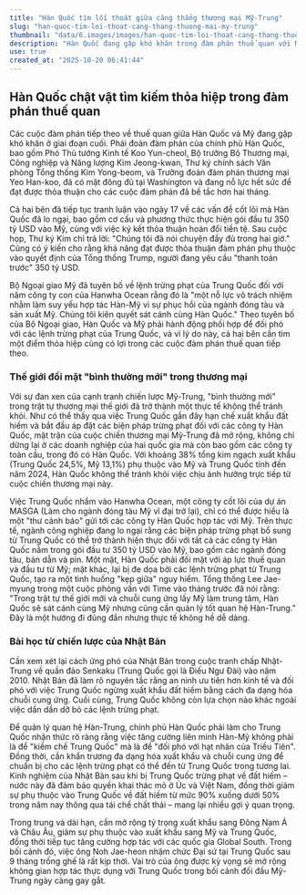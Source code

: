 ```yaml
---
title: "Hàn Quốc tìm lối thoát giữa căng thẳng thương mại Mỹ-Trung"
slug: "han-quoc-tim-loi-thoat-cang-thang-thuong-mai-my-trung"
thumbnail: "data/6.images/images/han-quoc-tim-loi-thoat-cang-thang-thuong-mai-my-trung.webp"
description: "Hàn Quốc đang gặp khó khăn trong đàm phán thuế quan với Mỹ và bị mắc kẹt giữa áp lực từ Mỹ cùng các lệnh trừng phạt từ Trung Quốc. Bài viết nhấn mạnh sự cần thiết của việc đa dạng hóa chuỗi cung ứng và hợp tác quốc tế."
use: true
created_at: "2025-10-20 06:41:44"
---
```


## Hàn Quốc chật vật tìm kiếm thỏa hiệp trong đàm phán thuế quan

Các cuộc đàm phán tiếp theo về thuế quan giữa Hàn Quốc và Mỹ đang gặp khó khăn ở giai đoạn cuối. Phái đoàn đàm phán của chính phủ Hàn Quốc, bao gồm Phó Thủ tướng Kinh tế Koo Yun-cheol, Bộ trưởng Bộ Thương mại, Công nghiệp và Năng lượng Kim Jeong-kwan, Thư ký chính sách Văn phòng Tổng thống Kim Yong-beom, và Trưởng đoàn đàm phán thương mại Yeo Han-koo, đã có mặt đông đủ tại Washington và đang nỗ lực hết sức để đạt được thỏa thuận cho các cuộc đàm phán đã bế tắc hơn hai tháng.

Cả hai bên đã tiếp tục tranh luận vào ngày 17 về các vấn đề cốt lõi mà Hàn Quốc đã lo ngại, bao gồm cơ cấu và phương thức thực hiện gói đầu tư 350 tỷ USD vào Mỹ, cùng với việc ký kết thỏa thuận hoán đổi tiền tệ. Sau cuộc họp, Thư ký Kim chỉ trả lời: "Chúng tôi đã nói chuyện đầy đủ trong hai giờ." Cũng có ý kiến cho rằng khả năng đạt được thỏa thuận đàm phán phụ thuộc vào quyết định của Tổng thống Trump, người đang yêu cầu "thanh toán trước" 350 tỷ USD.

Bộ Ngoại giao Mỹ đã tuyên bố về lệnh trừng phạt của Trung Quốc đối với năm công ty con của Hanwha Ocean rằng đó là "một nỗ lực vô trách nhiệm nhằm làm suy yếu hợp tác Hàn-Mỹ vì sự phục hồi của ngành đóng tàu và sản xuất Mỹ. Chúng tôi kiên quyết sát cánh cùng Hàn Quốc." Theo tuyên bố của Bộ Ngoại giao, Hàn Quốc và Mỹ phải hành động phối hợp để đối phó với các lệnh trừng phạt của Trung Quốc, và vì lý do này, cả hai bên cần tìm một điểm thỏa hiệp cùng có lợi trong các cuộc đàm phán thuế quan tiếp theo.

### Thế giới đối mặt "bình thường mới" trong thương mại

Với sự đan xen của cạnh tranh chiến lược Mỹ-Trung, "bình thường mới" trong trật tự thương mại thế giới đã trở thành một thực tế không thể tránh khỏi. Như có thể thấy qua việc Trung Quốc gần đây hạn chế xuất khẩu đất hiếm và bắt đầu áp đặt các biện pháp trừng phạt đối với các công ty Hàn Quốc, mặt trận của cuộc chiến thương mại Mỹ-Trung đã mở rộng, không chỉ dừng lại ở các doanh nghiệp của hai quốc gia mà còn bao gồm các công ty toàn cầu, trong đó có Hàn Quốc. Với khoảng 38% tổng kim ngạch xuất khẩu (Trung Quốc 24,5%, Mỹ 13,1%) phụ thuộc vào Mỹ và Trung Quốc tính đến năm 2024, Hàn Quốc không thể tránh khỏi việc chịu ảnh hưởng trực tiếp từ cuộc chiến thương mại này.

Việc Trung Quốc nhắm vào Hanwha Ocean, một công ty cốt lõi của dự án MASGA (Làm cho ngành đóng tàu Mỹ vĩ đại trở lại), chỉ có thể được hiểu là một "thư cảnh báo" gửi tới các công ty Hàn Quốc hợp tác với Mỹ. Trên thực tế, ngành công nghiệp đang lo ngại rằng các biện pháp trừng phạt bổ sung từ Trung Quốc có thể trở thành hiện thực đối với tất cả các công ty Hàn Quốc nằm trong gói đầu tư 350 tỷ USD vào Mỹ, bao gồm các ngành đóng tàu, bán dẫn và pin. Một mặt, Hàn Quốc phải đối mặt với áp lực thuế quan và đầu tư từ Mỹ; mặt khác, lại bị đe dọa bởi các lệnh trừng phạt từ Trung Quốc, tạo ra một tình huống "kẹp giữa" nguy hiểm. Tổng thống Lee Jae-myung trong một cuộc phỏng vấn với Time vào tháng trước đã nói rằng: "Trong trật tự thế giới mới và chuỗi cung ứng lấy Mỹ làm trung tâm, Hàn Quốc sẽ sát cánh cùng Mỹ nhưng cũng cần quản lý tốt quan hệ Hàn-Trung." Đây là một hướng đi đúng đắn nhưng thực tế không hề dễ dàng.

### Bài học từ chiến lược của Nhật Bản

Cần xem xét lại cách ứng phó của Nhật Bản trong cuộc tranh chấp Nhật-Trung về quần đảo Senkaku (Trung Quốc gọi là Điếu Ngư Đài) vào năm 2010. Nhật Bản đã làm rõ nguyên tắc rằng an ninh ưu tiên hơn kinh tế và đối phó với việc Trung Quốc ngừng xuất khẩu đất hiếm bằng cách đa dạng hóa chuỗi cung ứng. Cuối cùng, Trung Quốc không còn lựa chọn nào khác ngoài việc dần dần dỡ bỏ các lệnh trừng phạt.

Để quản lý quan hệ Hàn-Trung, chính phủ Hàn Quốc phải làm cho Trung Quốc nhận thức rõ ràng rằng việc tăng cường liên minh Hàn-Mỹ không phải là để "kiềm chế Trung Quốc" mà là để "đối phó với hạt nhân của Triều Tiên". Đồng thời, cần khẩn trương đa dạng hóa xuất khẩu và chuỗi cung ứng để chuẩn bị cho các lệnh trừng phạt có thể đến từ Trung Quốc trong tương lai. Kinh nghiệm của Nhật Bản sau khi bị Trung Quốc trừng phạt về đất hiếm – nước này đã đảm bảo quyền khai thác mỏ ở Úc và Việt Nam, đồng thời giảm sự phụ thuộc vào Trung Quốc về đất hiếm từ mức 90% xuống dưới 50% trong năm nay thông qua tái chế chất thải – mang lại nhiều gợi ý quan trọng.

Trong trung và dài hạn, cần mở rộng tỷ trọng xuất khẩu sang Đông Nam Á và Châu Âu, giảm sự phụ thuộc vào xuất khẩu sang Mỹ và Trung Quốc, đồng thời tiếp tục tăng cường hợp tác với các quốc gia Global South. Trong bối cảnh đó, việc ông Noh Jae-heon nhậm chức Đại sứ tại Trung Quốc sau 9 tháng trống ghế là rất kịp thời. Vai trò của ông được kỳ vọng sẽ mở rộng không gian hợp tác thực dụng với Trung Quốc trong bối cảnh đối đầu Mỹ-Trung ngày càng gay gắt.